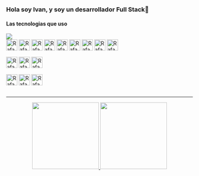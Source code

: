 ### Hola soy Ivan, y soy un desarrollador Full Stack👋
<h4>Las tecnologias que uso</h4>

<img align="center" src="https://c.tenor.com/ko4tpRh2FTcAAAAi/mr-free-super-tux.gif">
<div>
  <img align="center" alt="Rafa-Js" height="30" src="https://img.shields.io/badge/JavaScript-F7DF1E?style=for-the-badge&logo=javascript&logoColor=black">
  <img align="center" alt="Rafa-Ts" height="30" src="https://img.shields.io/badge/TypeScript-007ACC?style=for-the-badge&logo=typescript&logoColor=white">
  <img align="center" alt="Rafa-HTML" height="30" src="https://img.shields.io/badge/HTML5-E34F26?style=for-the-badge&logo=html5&logoColor=white">
  <img align="center" alt="Rafa-CSS" height="30" src="https://img.shields.io/badge/CSS-239120?&style=for-the-badge&logo=css3&logoColor=white">
  <img align="center" alt="Rafa-React" height="30" src="https://img.shields.io/badge/React-20232A?style=for-the-badge&logo=react&logoColor=61DAFB">
  <img align="center" alt="Rafa-CSS" height="30" src="https://img.shields.io/badge/Angular-DD0031?style=for-the-badge&logo=angular&logoColor=white">
  <img align="center" alt="Rafa-CSS" height="30" src="https://img.shields.io/badge/Vue.js-35495E?style=for-the-badge&logo=vue.js&logoColor=4FC08D">
  <img align="center" alt="Rafa-CSS" height="30" src="https://img.shields.io/badge/Laravel-FF2D20?style=for-the-badge&logo=laravel&logoColor=white">
  <img align="center" alt="Rafa-CSS" height="30" src="https://img.shields.io/badge/Spring-6DB33F?style=for-the-badge&logo=spring&logoColor=white">
</div>
  <br>
<div>
  <img align="center" alt="Rafa-CSS" height="30" src="https://img.shields.io/badge/Tailwind_CSS-38B2AC?style=for-the-badge&logo=tailwind-css&logoColor=white">
  <img align="center" alt="Rafa-CSS" height="30" src="https://img.shields.io/badge/Bootstrap-563D7C?style=for-the-badge&logo=bootstrap&logoColor=white">
  <img align="center" alt="Rafa-CSS" height="30" src="https://img.shields.io/badge/Material--UI-0081CB?style=for-the-badge&logo=material-ui&logoColor=white">
</div>
<br>
<div>
  <img align="center" alt="Rafa-CSS" height="30" src="https://img.shields.io/badge/MySQL-00000F?style=for-the-badge&logo=mysql&logoColor=white">
  <img align="center" alt="Rafa-CSS" height="30" src="https://img.shields.io/badge/PostgreSQL-316192?style=for-the-badge&logo=postgresql&logoColor=white">
  <img align="center" alt="Rafa-CSS" height="30" src="https://img.shields.io/badge/MongoDB-4EA94B?style=for-the-badge&logo=mongodb&logoColor=white">
</div>

<br>
<hr>
<div align="center">
  <a href="https://github.com/rafaballerini">
  <img height="180em" src="https://github-readme-stats.vercel.app/api?username=talivan5&show_icons=true&theme=merko&include_all_commits=true&count_private=true"/>
  <img height="180em" src="https://github-readme-stats.vercel.app/api/top-langs/?username=talivan5&layout=compact&langs_count=7&theme=merko"/>
</div>
  
  <!---![Snake animation](https://github.com/talivan5/talivan5/blob/output/github-contribution-grid-snake.svg)-->
